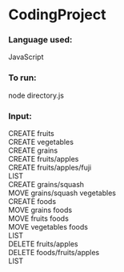 # CodingProject

### Language used:

JavaScript

### To run:

node directory.js

### Input:

CREATE fruits \
CREATE vegetables \
CREATE grains \
CREATE fruits/apples \
CREATE fruits/apples/fuji \
LIST \
CREATE grains/squash \
MOVE grains/squash vegetables \
CREATE foods \
MOVE grains foods \
MOVE fruits foods \
MOVE vegetables foods \
LIST \
DELETE fruits/apples \
DELETE foods/fruits/apples \
LIST
